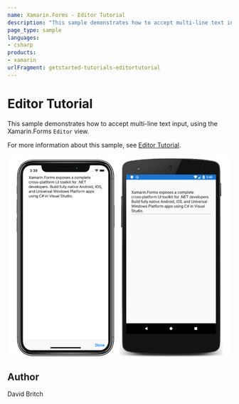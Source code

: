 ```yaml
---
name: Xamarin.Forms - Editor Tutorial
description: "This sample demonstrates how to accept multi-line text input, using the Xamarin.Forms Editor view #getstarted"
page_type: sample
languages:
- csharp
products:
- xamarin
urlFragment: getstarted-tutorials-editortutorial
---
```

# Editor Tutorial

This sample demonstrates how to accept multi-line text input, using the Xamarin.Forms `Editor` view.

For more information about this sample, see [Editor Tutorial](https://docs.microsoft.com/xamarin/get-started/tutorials/editor/).

![Editor Tutorial application screenshot](Screenshots/01All.png "Editor Tutorial application screenshot")

## Author

David Britch
